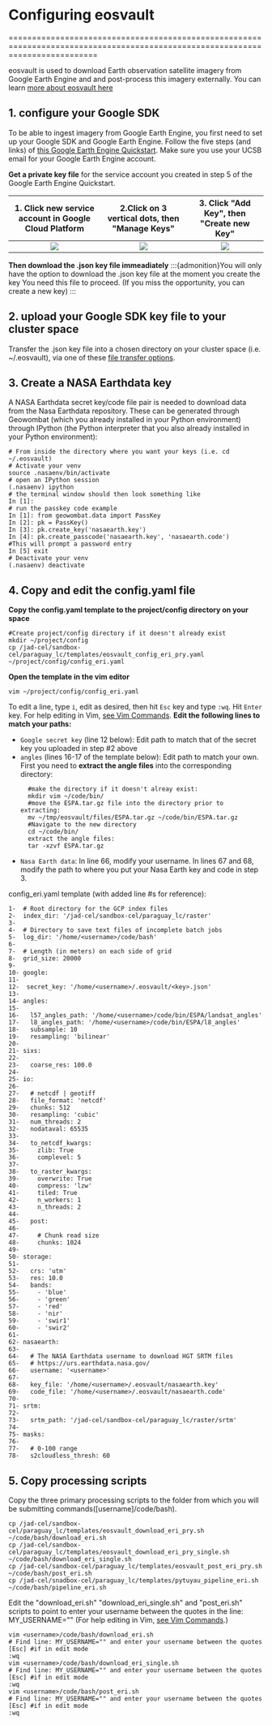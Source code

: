 # Configuring eosvault
===============================================================================================================================

eosvault is used to download Earth observation satellite imagery from Google Earth Engine and and post-process this imagery externally. You can learn [more about eosvault here](https://github.com/jgrss/eosvault)

## 1. configure your Google SDK
To be able to ingest imagery from Google Earth Engine, you first need to set up your Google SDK and Google Earth Engine.
Follow the five steps (and links) of [this Google Earth Engine Quickstart](https://developers.google.com/earth-engine/reference/Quickstart). Make sure you use your UCSB email for your Google Earth Engine account.

**Get a private key file** for the service account you created in step 5 of the Google Earth Engine Quickstart. 

| 1. Click new service account in Google Cloud Platform       | 2.Click on 3 vertical dots, then "Manage Keys" | 3. Click "Add Key", then "Create new Key"                     |
| :---------------------------------: | :----------------------------------: | :-------------------------------------: |
| ![](/Images/GEE_ServiceAcct0.png)   | ![](/Images/GEE_ServiceAcct1.png)    | ![](/Images/GEE_ServiceAcct2.png)       |
**Then download the .json key file immeadiately**
:::{admonition}You will only have the option to download the .json key file at the moment you create the key
You need this file to proceed. (If you miss the opportunity, you can create a new key)
:::

## 2. upload your Google SDK key file to your cluster space
Transfer the .json key file into a chosen directory on your cluster space (i.e. ~/.eosvault), via one of these [file transfer options](Transfering).

## 3. Create a NASA Earthdata key
A NASA Earthdata secret key/code file pair is needed to download data from the Nasa Earthdata repository. These can be generated  through Geowombat (which you already installed in your Python environment) through IPython (the Python interpreter that you also already installed in your Python environment):
```
# From inside the directory where you want your keys (i.e. cd ~/.eosvault)
# Activate your venv
source .nasaenv/bin/activate
# open an IPython session
(.nasaenv) ipython
# the terminal window should then look something like
In [1]: 
# run the passkey code example
In [1]: from geowombat.data import PassKey
In [2]: pk = PassKey()
In [3]: pk.create_key('nasaearth.key')
In [4]: pk.create_passcode('nasaearth.key', 'nasaearth.code')
#This will prompt a password entry
In [5] exit
# Deactivate your venv
(.nasaenv) deactivate
```

## 4. Copy and edit the config.yaml file
**Copy the config.yaml template to the project/config directory on your space**
```
#Create project/config directory if it doesn't already exist
mkdir ~/project/config
cp /jad-cel/sandbox-cel/paraguay_lc/templates/eosvault_config_eri_pry.yaml ~/project/config/config_eri.yaml
```
**Open the template in the vim editor** 
```
vim ~/project/config/config_eri.yaml
```
To edit a line, type `i`, edit as desired, then hit `Esc` key and type `:wq`. Hit `Enter` key. For help editing in Vim, [see Vim Commands](VimCommands).
**Edit the following lines to match your paths:** 
* `Google secret key` (line 12 below): Edit path to match that of the secret key you uploaded in step #2 above
* `angles` (lines 16-17 of the template below): Edit path to match your own. First you need to **extract the angle files** into the corresponding directory: 
  ```
    #make the directory if it doesn't alreay exist:
    mkdir vim ~/code/bin/
    #move the ESPA.tar.gz file into the directory prior to extracting:
    mv ~/tmp/eosvault/files/ESPA.tar.gz ~/code/bin/ESPA.tar.gz
    #Navigate to the new directory 
    cd ~/code/bin/
    extract the angle files:
    tar -xzvf ESPA.tar.gz
    ```
* `Nasa Earth data`: In line 66, modify your username. In lines 67 and 68, modify the path to where you put your Nasa Earth key and code in step 3.

config_eri.yaml template (with added line #s for reference):
```
1-  # Root directory for the GCP index files
2-  index_dir: '/jad-cel/sandbox-cel/paraguay_lc/raster'
3-  
4-  # Directory to save text files of incomplete batch jobs
5-  log_dir: '/home/<username>/code/bash'
6-  
7-  # Length (in meters) on each side of grid
8-  grid_size: 20000
9-  
10- google:
11- 
12-  secret_key: '/home/<username>/.eosvault/<key>.json'
13- 
14- angles:
15- 
16-   l57_angles_path: '/home/<username>/code/bin/ESPA/landsat_angles'
17-   l8_angles_path: '/home/<username>/code/bin/ESPA/l8_angles'
18-   subsample: 10
19-   resampling: 'bilinear'
20- 
21- sixs:
22- 
23-   coarse_res: 100.0
24- 
25- io:
26- 
27-   # netcdf | geotiff
28-   file_format: 'netcdf'
29-   chunks: 512
30-   resampling: 'cubic'
31-   num_threads: 2
32-   nodataval: 65535
33- 
34-   to_netcdf_kwargs:
35-     zlib: True
36-     complevel: 5
37- 
38-   to_raster_kwargs:
39-     overwrite: True
40-     compress: 'lzw'
41-     tiled: True
42-     n_workers: 1
43-     n_threads: 2
44- 
45-   post:
46- 
47-     # Chunk read size
48-     chunks: 1024
49- 
50- storage:
51- 
52-   crs: 'utm'
53-   res: 10.0
54-   bands:
55-     - 'blue'
56-     - 'green'
57-     - 'red'
58-     - 'nir'
59-     - 'swir1'
60-     - 'swir2'
61- 
62- nasaearth:
63- 
64-   # The NASA Earthdata username to download HGT SRTM files
65-   # https://urs.earthdata.nasa.gov/
66-   username: '<username>'
67- 
68-   key_file: '/home/<username>/.eosvault/nasaearth.key'
69-   code_file: '/home/<username>/.eosvault/nasaearth.code'
70- 
71- srtm:
72- 
73-   srtm_path: '/jad-cel/sandbox-cel/paraguay_lc/raster/srtm'
74- 
75- masks:
76- 
77-   # 0-100 range
78-   s2cloudless_thresh: 60
``` 

## 5. Copy processing scripts
Copy the three primary processing scripts to the folder from which you will be submitting commands([username]/code/bash).
```
cp /jad-cel/sandbox-cel/paraguay_lc/templates/eosvault_download_eri_pry.sh ~/code/bash/download_eri.sh
cp /jad-cel/sandbox-cel/paraguay_lc/templates/eosvault_download_eri_pry_single.sh ~/code/bash/download_eri_single.sh
cp /jad-cel/sandbox-cel/paraguay_lc/templates/eosvault_post_eri_pry.sh ~/code/bash/post_eri.sh
cp /jad-cel/snadbox-cel/paraguay_lc/templates/pytuyau_pipeline_eri.sh ~/code/bash/pipeline_eri.sh
```
Edit the "download_eri.sh" "download_eri_single.sh" and "post_eri.sh" scripts to point to enter your username between the quotes in the line: MY_USERNAME="" 
(For help editing in Vim, [see Vim Commands](VimCommands).)
```
vim <username>/code/bash/download_eri.sh
# Find line: MY_USERNAME="" and enter your username between the quotes
[Esc] #if in edit mode
:wq
vim <username>/code/bash/download_eri_single.sh
# Find line: MY_USERNAME="" and enter your username between the quotes
[Esc] #if in edit mode
:wq
vim <username>/code/bash/post_eri.sh
# Find line: MY_USERNAME="" and enter your username between the quotes
[Esc] #if in edit mode
:wq
```

